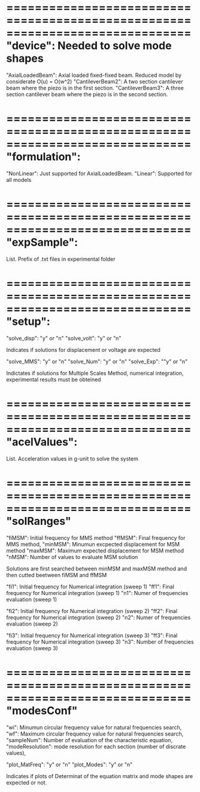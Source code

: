 
 ==============================================================================
 "device": Needed to solve mode shapes
 ==============================================================================

"AxialLoadedBeam": Axial loaded fixed-fixed beam. Reduced model by considerate O(u) = O(w^2)
"CantileverBeam2": A two section cantilever beam where the piezo is in the first section.
"CantileverBeam3": A three section cantilever beam where the piezo is in the second section.

 ==============================================================================
 "formulation": 
 ==============================================================================
"NonLinear": Just supported for AxialLoadedBeam.
"Linear": Supported for all models

 ==============================================================================
 "expSample": 
 ==============================================================================
List. Prefix of .txt files in experimental folder
 
 ==============================================================================
  "setup":
 ==============================================================================

"solve_disp": "y" or "n"
"solve_volt": "y" or "n"

Indicates if solutions for displacement or voltage are expected

"solve_MMS": "y" or "n"
"solve_Num": "y" or "n"
"solve_Exp": ""y" or "n"
 
Indictates if solutions for Multiple Scales Method, numerical integration,
experimental results must be obteined

 ==============================================================================
 "acelValues":
 ==============================================================================
 List. Acceleration values in g-unit to solve the system

 ==============================================================================
 "solRanges"
 ==============================================================================

"fiMSM": Initial frequency for MMS method
"ffMSM": Final frequency for MMS method,
"minMSM": Minumun excpected displacement for MSM method
"maxMSM": Maximum expected displacement for MSM method
"nMSM": Number of values to evaluate MSM solution

Solutions are first searched between minMSM and maxMSM method and then cutted 
beetween fiMSM and ffMSM

"fi1": Initial frequency for Numerical integration (sweep 1)
"ff1": Final frequency for Numerical integration (sweep 1)
"n1": Numer of frequencies evaluation (sweep 1)

"fi2": Initial frequency for Numerical integration (sweep 2)
"ff2": Final frequency for Numerical integration (sweep 2)
"n2": Numer of frequencies evaluation (sweep 2)

"fi3": Initial frequency for Numerical integration (sweep 3)
"ff3": Final frequency for Numerical integration (sweep 3)
"n3": Number of frequencies evaluation (sweep 3)

 ==============================================================================
 "modesConf"
 ==============================================================================

"wi": Minumun circular frequency value for natural frequencies search,
"wf": Maximum circular frequency value for natural frequencies search,
"sampleNum": Number of evaluation of the characteristic equation, 
"modeResolution": mode resolution for each section (number of discrate values),

"plot_MatFreq": "y" or "n"
"plot_Modes": "y" or "n"

Indicates if plots of Determinat of the equation matrix and mode shapes are 
expected or not.
